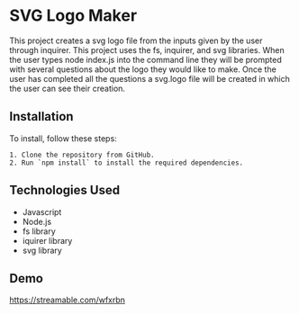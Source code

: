 
# SVG Logo Maker

This project creates a svg logo file from the inputs given by the user through inquirer. This project uses the fs, inquirer, and svg libraries. When the user types node index.js into the command line they will be prompted with several questions about the logo they would like to make. Once the user has completed all the questions a svg.logo file will be created in which the user can see their creation. 


## Installation

To install, follow these steps:

    1. Clone the repository from GitHub.
    2. Run `npm install` to install the required dependencies.
## Technologies Used
- Javascript
- Node.js 
- fs library
- iquirer library
- svg library
## Demo

https://streamable.com/wfxrbn